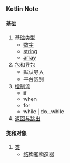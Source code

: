 ### Kotlin Note
#### 基础
1. [基础类型](src/basicType)
    * [数字](src/basicType/Numbers.kt)
    * [string](src/basicType/Strings.kt)
    * [array](src/basicType/Numbers.kt)
2. [包和导包](src/basicType/packages.md)
    * 默认导入
    * 平台区别
3. [控制流](src/basicType/ControlFlow.kt)
    * if
    * when
    * for
    * while | do...while
4. [返回与跳出](src/basicType/ReturnAndJumps.kt)
#### 类和对象
1. [类](src/classes)
    * [结构和构造器](src/classes/BaseInfo.kt)

